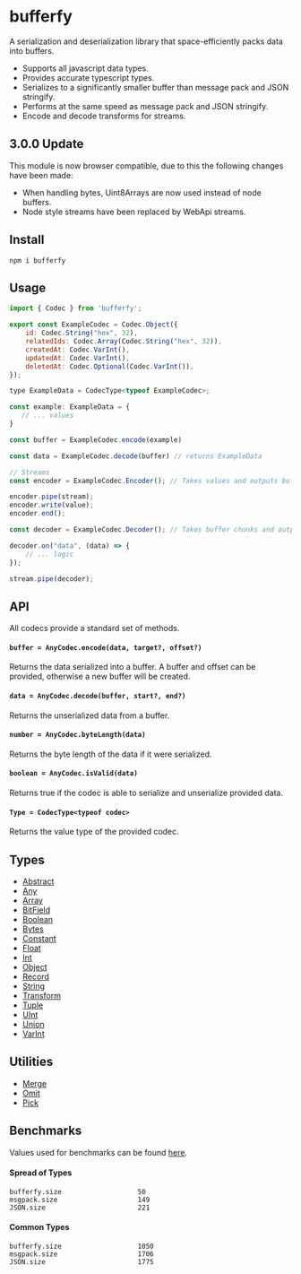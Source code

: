 # bufferfy

A serialization and deserialization library that space-efficiently packs data into buffers.

- Supports all javascript data types.
- Provides accurate typescript types.
- Serializes to a significantly smaller buffer than message pack and JSON stringify.
- Performs at the same speed as message pack and JSON stringify.
- Encode and decode transforms for streams.

## 3.0.0 Update

This module is now browser compatible, due to this the following changes have been made:
- When handling bytes, Uint8Arrays are now used instead of node buffers.
- Node style streams have been replaced by WebApi streams.

## Install

```
npm i bufferfy
```

## Usage

```js
import { Codec } from 'bufferfy';

export const ExampleCodec = Codec.Object({
	id: Codec.String("hex", 32),
	relatedIds: Codec.Array(Codec.String("hex", 32)),
	createdAt: Codec.VarInt(),
	updatedAt: Codec.VarInt(),
	deletedAt: Codec.Optional(Codec.VarInt()),
});

type ExampleData = CodecType<typeof ExampleCodec>;

const example: ExampleData = {
   // ... values
}

const buffer = ExampleCodec.encode(example)

const data = ExampleCodec.decode(buffer) // returns ExampleData

// Streams
const encoder = ExampleCodec.Encoder(); // Takes values and outputs buffer chunks

encoder.pipe(stream);
encoder.write(value);
encoder.end();

const decoder = ExampleCodec.Decoder(); // Takes buffer chunks and outputs values

decoder.on("data", (data) => {
	// ... logic
});

stream.pipe(decoder);
```

## API

All codecs provide a standard set of methods.

#### `buffer = AnyCodec.encode(data, target?, offset?)`

Returns the data serialized into a buffer. A buffer and offset can be provided, otherwise a new buffer will be created.

#### `data = AnyCodec.decode(buffer, start?, end?)`

Returns the unserialized data from a buffer.

#### `number = AnyCodec.byteLength(data)`

Returns the byte length of the data if it were serialized.

#### `boolean = AnyCodec.isValid(data)`

Returns true if the codec is able to serialize and unserialize provided data.

#### `Type = CodecType<typeof codec>`

Returns the value type of the provided codec.

## Types

- [Abstract](https://github.com/visionsofparadise/bufferfy/blob/main/src/Codecs/Abstract/index.ts)
- [Any](https://github.com/visionsofparadise/bufferfy/blob/main/src/Codecs/Any/index.ts)
- [Array](https://github.com/visionsofparadise/bufferfy/blob/main/src/Codecs/Array/index.ts)
- [BitField](https://github.com/visionsofparadise/bufferfy/blob/main/src/Codecs/BitField/index.ts)
- [Boolean](https://github.com/visionsofparadise/bufferfy/blob/main/src/Codecs/Boolean/index.ts)
- [Bytes](https://github.com/visionsofparadise/bufferfy/blob/main/src/Codecs/Bytes/index.ts)
- [Constant](https://github.com/visionsofparadise/bufferfy/blob/main/src/Codecs/Constant/index.ts)
- [Float](https://github.com/visionsofparadise/bufferfy/blob/main/src/Codecs/Float/index.ts)
- [Int](https://github.com/visionsofparadise/bufferfy/blob/main/src/Codecs/Int/index.ts)
- [Object](https://github.com/visionsofparadise/bufferfy/blob/main/src/Codecs/Object/index.ts)
- [Record](https://github.com/visionsofparadise/bufferfy/blob/main/src/Codecs/Record/index.ts)
- [String](https://github.com/visionsofparadise/bufferfy/blob/main/src/Codecs/String/index.ts)
- [Transform](https://github.com/visionsofparadise/bufferfy/blob/main/src/Codecs/Transform/index.ts)
- [Tuple](https://github.com/visionsofparadise/bufferfy/blob/main/src/Codecs/Tuple/index.ts)
- [UInt](https://github.com/visionsofparadise/bufferfy/blob/main/src/Codecs/UInt/index.ts)
- [Union](https://github.com/visionsofparadise/bufferfy/blob/main/src/Codecs/Union/index.ts)
- [VarInt](https://github.com/visionsofparadise/bufferfy/blob/main/src/Codecs/VarInt/index.ts)

## Utilities

- [Merge](https://github.com/visionsofparadise/bufferfy/blob/main/src/Codecs/Object/Merge/index.ts)
- [Omit](https://github.com/visionsofparadise/bufferfy/blob/main/src/Codecs/Object/Omit/index.ts)
- [Pick](https://github.com/visionsofparadise/bufferfy/blob/main/src/Codecs/Object/Pick/index.ts)

## Benchmarks

Values used for benchmarks can be found [here](https://github.com/visionsofparadise/bufferfy/blob/main/src/utilities/TestValues.ignore.ts).

#### Spread of Types

```
bufferfy.size                   50
msgpack.size                    149
JSON.size                       221
```

#### Common Types
```
bufferfy.size                   1050
msgpack.size                    1706
JSON.size                       1775
```